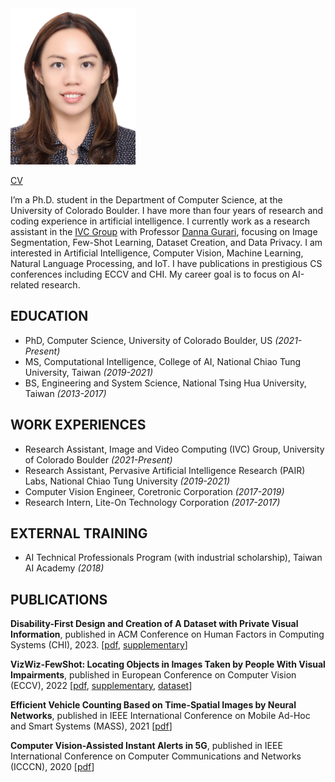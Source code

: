 <img src="IMG_7217.JPG" width="200">

[CV](Everley_Tseng_Resume.pdf)

I’m a Ph.D. student in the Department of Computer Science, at the University of Colorado Boulder. I have more than four years of research and coding experience in artificial intelligence. I currently work as a research assistant in the [IVC Group](https://home.cs.colorado.edu/~DrG/IVC_Group.html) with Professor [Danna Gurari](https://home.cs.colorado.edu/~DrG/AboutMe.html), focusing on Image Segmentation, Few-Shot Learning, Dataset Creation, and Data Privacy. I am interested in Artificial Intelligence, Computer Vision, Machine Learning, Natural Language Processing, and IoT. I have publications in prestigious CS conferences including ECCV and CHI. My career goal is to focus on AI-related research.

## EDUCATION

- PhD, Computer Science, University of Colorado Boulder, US *(2021-Present)*
- MS, Computational Intelligence, College of AI, National Chiao Tung University, Taiwan *(2019-2021)*
- BS, Engineering and System Science, National Tsing Hua University, Taiwan *(2013-2017)*

## WORK EXPERIENCES

- Research Assistant, Image and Video Computing (IVC) Group, University of Colorado Boulder *(2021-Present)*
- Research Assistant, Pervasive Artificial Intelligence Research (PAIR) Labs, National Chiao Tung University *(2019-2021)*
- Computer Vision Engineer, Coretronic Corporation *(2017-2019)*
- Research Intern, Lite-On Technology Corporation *(2017-2017)*

## EXTERNAL TRAINING

- AI Technical Professionals Program (with industrial scholarship), Taiwan AI Academy  *(2018)*

## PUBLICATIONS

**Disability-First Design and Creation of A Dataset with Private Visual Information**, published in ACM Conference on Human Factors in Computing Systems (CHI), 2023. [[pdf](https://drive.google.com/file/d/1AYM1PO6szCUBPtfKnvn-9tkm-dXJ0Hh7/view), [supplementary](https://drive.google.com/file/d/1RoYnkCzxRE-gvZ2d0-CYQH8F7uC3r-hj/view)]

**VizWiz-FewShot: Locating Objects in Images Taken by People With Visual Impairments**, published in European Conference on Computer Vision (ECCV), 2022 [[pdf](https://arxiv.org/abs/2207.11810), [supplementary](https://www.ecva.net/papers/eccv_2022/papers_ECCV/papers/136680563-supp.pdf), [dataset](https://vizwiz.org/)]

**Efficient Vehicle Counting Based on Time-Spatial Images by Neural Networks**, published in IEEE International Conference on Mobile Ad-Hoc and Smart Systems (MASS), 2021 [[pdf](https://ieeexplore.ieee.org/document/9637752)]

**Computer Vision-Assisted Instant Alerts in 5G**, published in IEEE International Conference on Computer Communications and Networks (ICCCN), 2020 [[pdf](https://ieeexplore.ieee.org/abstract/document/9209751)]
